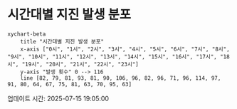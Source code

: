 # 시간대별 지진 발생 분포

```mermaid
xychart-beta
    title "시간대별 지진 발생 분포"
    x-axis ["0시", "1시", "2시", "3시", "4시", "5시", "6시", "7시", "8시", "9시", "10시", "11시", "12시", "13시", "14시", "15시", "16시", "17시", "18시", "19시", "20시", "21시", "22시", "23시"]
    y-axis "발생 횟수" 0 --> 116
    line [82, 79, 81, 93, 81, 90, 106, 96, 82, 96, 71, 96, 114, 97, 91, 80, 64, 67, 75, 81, 63, 70, 95, 63]
```

업데이트 시간: 2025-07-15 19:05:00
